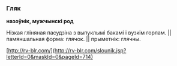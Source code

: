 ### Гляк
**назоўнік, мужчынскі род**

Нізкая гліняная пасудзіна з выпуклымі бакамі і вузкім горлам. || памяншальная форма: глячок. || прыметнік: глячны.

<a rel="author">[http://rv-blr.com/](http://rv-blr.com/slounik.jsp?letterId=0&maskId=0&pageId=714)</a>
